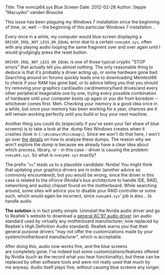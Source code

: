 Title: The nvmcp64.sys Blue Screen
Date: 2012-02-28
Author: Seppe "Macuyiko" vanden Broucke

This issue has been plaguing my Windows 7 installation since the beginning of time, or, well -- the beginning of this particular Windows 7 installation...  
Every once in a while, my computer would blue screen displaying a `DRIVER_IRQL_NOT_LESS_OR_EQUAL` error due to a certain `nvmcp64.sys`, often with any playing audio looping the same fragment over and over again until I would grudgingly press the reset button.  
`DRIVER_IRQL_NOT_LESS_OR_EQUAL` is one of those typical cryptic "STOP errors" that actually tell you almost nothing. The only reasonable thing to deduce is that it's probably a driver acting up, or some hardware gone bad. Searching around on forums quickly leads one to downloading Memtest86 to check if your RAM has gone bad, or to advice telling you that you should try removing your graphics card/audio card/memory/hard drives/and every other peripheral imaginable one by one, trying every possible combination of hardware until your computer boots up again or you die from boredom -- whichever comes first. Meh. Checking your memory is a good idea once in a while, but once your memory has been working for a year, chances are it will remain working perfectly until you build or buy your next machine.  
Another thing you could do (especially if you've seen your fair share of blue screens) is to take a look at the  dump files Windows creates when it crashes (look in `C:\Windows\Minidump\`). Since we won't do that here, I won't go over [the](http://support.microsoft.com/kb/315263) [details](http://www.networkworld.com/news/2005/041105-windows-crash.html) on how to analyse these dumps. The reason why we won't explore the dump is because we already have a clear idea about which process, library, or - in this case - driver is causing the problem: `nvmcp64.sys`. So what is `nvmcp64.sys` exactly?  
The prefix "`nv`" leads us to a plausible candidate: Nvidia! You might think that updating your graphics drivers are in order (another advice so commonly encountered), but you would be wrong, since the driver in this case is related to the nForce (Nvidia's bus architecture to handle IDE, RAID, networking and audio) chipset found on the motherboard. While searching around, some sites will advice you to disable your RAID controller or some such, which would again be incorrect, since `nvmcp64.sys`' job is also... to handle audio.  
**The solution** is in fact pretty simple. Uninstall the Nvidia audio driver and go to Realtek's website to download a [general AC'97 audio driver](http://www.realtek.com.tw/downloads/downloadsCheck.aspx?Langid=1&PNid=23&PFid=23&Level=4&Conn=3&DownTypeID=3&GetDown=false#AC) (an audio standard used by virtually any motherboard manufacturer, now replaced by Realtek's High Definition Audio standard). Realtek warns you that their general purpose drivers "may not offer the customizations made by your system/motherboard manufacturer", which is acceptable.  
After doing this, audio now works fine, and the blue screens are completely gone. I've indeed lost some customizations/features offered by Nvidia (such as the record what you hear functionality), but these can be replaced by other software tools and were not really used that much by me anyway. Audio itself plays fine, without causing blue screens any longer. 
